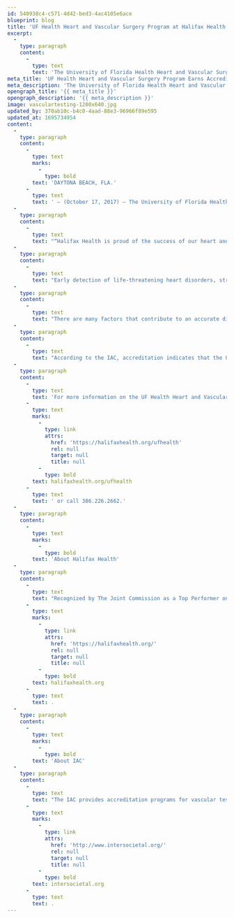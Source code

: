 ```yaml
---
id: 540938c4-c571-4d42-bed3-4ac4105e6ace
blueprint: blog
title: 'UF Health Heart and Vascular Surgery Program at Halifax Health Earns Accreditation by the Intersocietal Accreditation Commission'
excerpt:
  -
    type: paragraph
    content:
      -
        type: text
        text: 'The University of Florida Health Heart and Vascular Surgery Program at Halifax Health has been granted a three-year term of accreditation by the Intersocietal Accreditation Commission (IAC) in Vascular Testing in the area of Peripheral Arterial Testing.'
meta_title: 'UF Health Heart and Vascular Surgery Program Earns Accreditation'
meta_description: 'The University of Florida Health Heart and Vascular Surgery Program at Halifax Health has been granted a three-year term of accreditation by the Intersocietal Accreditation Commission (IAC)'
opengraph_title: '{{ meta_title }}'
opengraph_description: '{{ meta_description }}'
image: vasculartesting-1200x640.jpg
updated_by: 370ab10c-b4c0-4aad-88e3-96966f89e595
updated_at: 1695734954
content:
  -
    type: paragraph
    content:
      -
        type: text
        marks:
          -
            type: bold
        text: 'DAYTONA BEACH, FLA.'
      -
        type: text
        text: ' – (October 17, 2017) – The University of Florida Health Heart and Vascular Surgery Program at Halifax Health has been granted a three-year term of accreditation by the Intersocietal Accreditation Commission (IAC) in Vascular Testing in the area of Peripheral Arterial Testing.'
  -
    type: paragraph
    content:
      -
        type: text
        text: "“Halifax Health is proud of the success of our heart and vascular surgery program partnership with UF Health.\_ This accreditation further demonstrates the world-class care we are able to provide to our community through this program,” says Matt Petkus, vice president of surgical services for Halifax Health."
  -
    type: paragraph
    content:
      -
        type: text
        text: "Early detection of life-threatening heart disorders, stroke and other diseases is possible through the use of vascular testing procedures performed within hospitals, outpatient centers and physicians’ offices.\_ Cardiovascular diseases are the leading cause of death in the United States.\_ On average, one American dies every 39 seconds of cardiovascular disease.\_ Stroke, a disorder of the blood supply to the brain, is the third leading cause of death and the leading cause of disability in the country, with nearly 800,000 new strokes occurring annually."
  -
    type: paragraph
    content:
      -
        type: text
        text: "There are many factors that contribute to an accurate diagnosis based on vascular testing.\_ The training and experience of the technologist performing the procedure, the type of equipment used and the quality assessment metrics each facility is required to measure, all contribute to a positive patient outcome.\_ The IAC accreditation is a seal of approval that patients can rely on as an indicator of consistent quality care and a dedication to continuous improvement."
  -
    type: paragraph
    content:
      -
        type: text
        text: "According to the IAC, accreditation indicates that the UF Health Heart and Vascular Surgery Program at Halifax Health has undergone an intensive application and review process and is found to be in compliance with the published standards, which demonstrates a commitment to quality patient care in vascular testing.\_ Comprised of a detailed self-evaluation followed by a thorough review by a panel of medical experts, the IAC accreditation process enables both the critical operational and technical components of the applicant facility to be assessed, including representative case studies and their corresponding final reports."
  -
    type: paragraph
    content:
      -
        type: text
        text: 'For more information on the UF Health Heart and Vascular Surgery Program at Halifax Health, visit '
      -
        type: text
        marks:
          -
            type: link
            attrs:
              href: 'https://halifaxhealth.org/ufhealth'
              rel: null
              target: null
              title: null
          -
            type: bold
        text: halifaxhealth.org/ufhealth
      -
        type: text
        text: ' or call 386.226.2662.'
  -
    type: paragraph
    content:
      -
        type: text
        marks:
          -
            type: bold
        text: 'About Halifax Health'
  -
    type: paragraph
    content:
      -
        type: text
        text: "Recognized by The Joint Commission as a Top Performer on Key Quality Measures, Halifax Health serves Volusia and Flagler counties, providing a continuum of healthcare services through a network of organizations including a tertiary hospital, community hospital, psychiatric services, a cancer treatment center with five outreach locations, the area’s largest hospice, a center for inpatient rehabilitation, primary care walk-in clinics, a walk-in clinic specializing in women’s health, two community clinics, three children’s medical practices, a home healthcare agency, and an exclusive provider organization.\_ Halifax Health offers the area’s only Level II Trauma Center, Comprehensive Stroke Center, Pediatric Intensive Care Unit, Pediatric Emergency Department, Child and Adolescent Behavioral Services, complete Neurosurgical Services, OB Emergency Department and Level II Neonatal Intensive Care Unit that cares for babies born as early as 28 weeks.\_ For more information, visit "
      -
        type: text
        marks:
          -
            type: link
            attrs:
              href: 'https://halifaxhealth.org/'
              rel: null
              target: null
              title: null
          -
            type: bold
        text: halifaxhealth.org
      -
        type: text
        text: .
  -
    type: paragraph
    content:
      -
        type: text
        marks:
          -
            type: bold
        text: 'About IAC'
  -
    type: paragraph
    content:
      -
        type: text
        text: "The IAC provides accreditation programs for vascular testing, echocardiography, nuclear medicine/PET, MRI, CT, dental CT carotid stenting,\_vein treatment and management,\_cardiac electrophysiology and cardiovascular catheterization. The IAC programs for accreditation are dedicated to ensuring and promoting quality patient care supporting one common mission: Improving health care through accreditation®.\_ IAC accreditation is widely respected within the medical community, as illustrated by the support of more than 40 national medical societies.\_ To date, the IAC accrediting divisions have granted accreditation to more than 14,000 sites throughout the United States, Canada and Puerto Rico.\_ To learn more about IAC, visit "
      -
        type: text
        marks:
          -
            type: link
            attrs:
              href: 'http://www.intersocietal.org/'
              rel: null
              target: null
              title: null
          -
            type: bold
        text: intersocietal.org
      -
        type: text
        text: .
---
```

